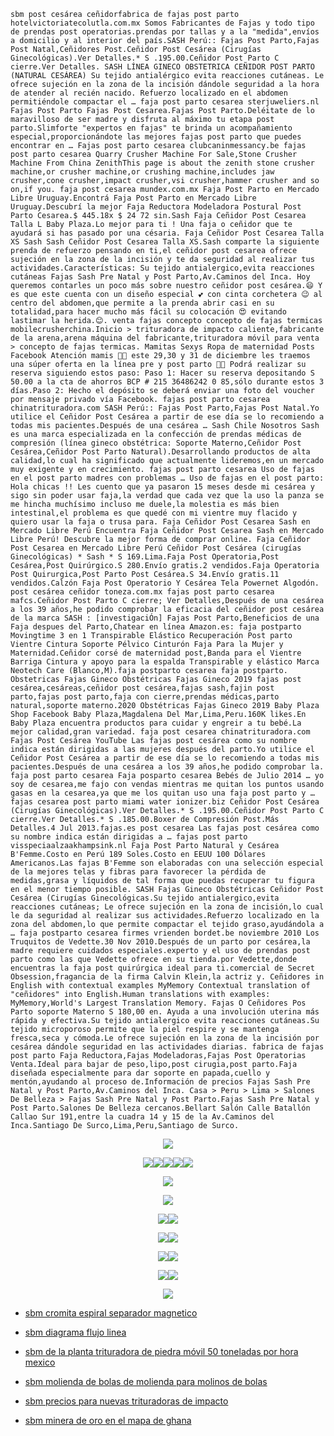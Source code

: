 
```
sbm post cesárea ceñidorfabrica de fajas post parto hotelvictoriatecolutla.com.mx Somos Fabricantes de Fajas y todo tipo de prendas post operatorias.prendas por tallas y a la "medida",envíos a domicilio y al interior del país.SASH Perú:: Fajas Post Parto,Fajas Post Natal,Ceñidores Post.Ceñidor Post Cesárea (Cirugías Ginecológicas).Ver Detalles.* S .195.00.Ceñidor Post Parto C cierre.Ver Detalles. SASH LÍNEA GINECO OBSTETRICA CEÑIDOR POST PARTO (NATURAL CESÁREA) Su tejido antialérgico evita reacciones cutáneas. Le ofrece sujeción en la zona de la incisión dándole seguridad a la hora de atender al recién nacido. Refuerzo localizado en el abdomen permitiéndole compactar el … faja post parto cesarea sterjuweliers.nl Fajas Post Parto Fajas Post Cesarea.Fajas Post Parto.Deléitate de lo maravilloso de ser madre y disfruta al máximo tu etapa post parto.Slimforte "expertos en fajas" te brinda un acompañamiento especial,proporcionándote las mejores fajas post parto que puedes encontrar en … Fajas post parto cesarea clubcaninmessancy.be fajas post parto cesarea Quarry Crusher Machine For Sale,Stone Crusher Machine From China ZenithThis page is about the zenith stone crusher machine,or crusher machine,or crushing machine,includes jaw crusher,cone crusher,impact crusher,vsi crusher,hammer crusher and so on,if you. faja post cesarea mundex.com.mx Faja Post Parto en Mercado Libre Uruguay.Encontrá Faja Post Parto en Mercado Libre Uruguay.Descubrí la mejor Faja Reductora Modeladora Postural Post Parto Cesarea.$ 445.18x $ 24 72 sin.Sash Faja Ceñidor Post Cesarea Talla L Baby Plaza.Lo mejor para ti ! Una faja o ceñidor que te ayudará si has pasado por una césaria. Faja Ceñidor Post Cesarea Talla XS Sash Sash Ceñidor Post Cesarea Talla XS.Sash comparte la siguiente prenda de refuerzo pensando en ti,el ceñidor post cesarea ofrece sujeción en la zona de la incisión y te da seguridad al realizar tus actividades.Características: Su tejido antialergico,evita reacciones cutáneas Fajas Sash Pre Natal y Post Parto,Av.Caminos del Inca. Hoy queremos contarles un poco más sobre nuestro ceñidor post cesárea.😄 Y es que este cuenta con un diseño especial 💕 con cinta corchetera 😉 al centro del abdomen,que permite a la prenda abrir casi en su totalidad,para hacer mucho más fácil su colocación 😍 evitando lastimar la herida.😊. venta fajas concepto concepto de fajas termicas mobilecrusherchina.Inicio > trituradora de impacto caliente,fabricante de la arena,arena máquina del fabricante,trituradora móvil para venta > concepto de fajas termicas. Mamitas Sexys Ropa de maternidad Posts Facebook Atención mamis 🤰🏻 este 29,30 y 31 de diciembre les traemos una súper oferta en la línea pre y post parto 🤱🏻 Podrá realizar su reserva siguiendo estos paso: Paso 1: Hacer su reserva depositando S 50.00 a la cta de ahorros BCP # 215 36486242 0 85,sólo durante estos 3 días.Paso 2: Hecho el depósito se deberá enviar una foto del voucher por mensaje privado vía Facebook. fajas post parto cesarea chinatrituradora.com SASH Perú:: Fajas Post Parto,Fajas Post Natal.Yo utilice el Ceñidor Post Cesárea a partir de ese día se lo recomiendo a todas mis pacientes.Después de una cesárea … Sash Chile Nosotros Sash es una marca especializada en la confección de prendas médicas de compresión (línea gineco obstétrica: Soporte Materno,Ceñidor Post Cesárea,Ceñidor Post Parto Natural).Desarrollando productos de alta calidad,lo cual ha significado que actualmente lideremos,en un mercado muy exigente y en crecimiento. fajas post parto cesarea Uso de fajas en el post parto madres con problemas … Uso de fajas en el post parto: Hola chicas !! Les cuento que ya pasaron 15 meses desde mi cesárea y sigo sin poder usar faja,la verdad que cada vez que la uso la panza se me hincha muchísimo incluso me duele,la molestia es más bien intestinal,el problema es que quedé con mi vientre muy flacido y quiero usar la faja o trusa para. Faja Ceñidor Post Cesarea Sash en Mercado Libre Perú Encuentra Faja Ceñidor Post Cesarea Sash en Mercado Libre Perú! Descubre la mejor forma de comprar online. Faja Ceñidor Post Cesarea en Mercado Libre Perú Ceñidor Post Cesárea (cirugías Ginecológicas) * Sash * S 169.Lima.Faja Post Operatoria,Post Cesárea,Post Quirúrgico.S 280.Envío gratis.2 vendidos.Faja Operatoria Post Quirurgica,Post Parto Post Cesárea.S 34.Envío gratis.11 vendidos.Calzón Faja Post Operatorio Y Cesárea Tela Powernet Algodón. post cesárea ceñidor toneza.com.mx fajas post parto cesarea mafcs.Ceñidor Post Parto C cierre; Ver Detalles,Después de una cesárea a los 39 años,he podido comprobar la eficacia del ceñidor post cesárea de la marca SASH : [investigaciÓn] Fajas Post Parto,Beneficios de una Faja despues del Parto,Chatear en línea Amazon.es: faja postparto Movingtime 3 en 1 Transpirable Elástico Recuperación Post parto Vientre Cintura Soporte Pélvico Cinturón Faja Para la Mujer y Maternidad.Ceñidor corsé de maternidad post,Banda para el Vientre Barriga Cintura y apoyo para la espalda Transpirable y elástico Marca Neotech Care (Blanco,M).faja postparto cesarea faja postparto. Obstetricas Fajas Gineco Obstétricas Fajas Gineco 2019 fajas post cesárea,cesáreas,ceñidor post cesárea,fajas sash,fajin post parto,fajas post parto,faja con cierre,prendas médicas,parto natural,soporte materno.2020 Obstétricas Fajas Gineco 2019 Baby Plaza Shop Facebook Baby Plaza,Magdalena Del Mar,Lima,Peru.160K likes.En Baby Plaza encuentra productos para cuidar y engreir a tu bebé.La mejor calidad,gran variedad. faja post cesarea chinatrituradora.com Fajas Post Cesárea YouTube Las fajas post cesárea como su nombre indica están dirigidas a las mujeres después del parto.Yo utilice el Ceñidor Post Cesárea a partir de ese día se lo recomiendo a todas mis pacientes.Después de una cesárea a los 39 años,he podido comprobar la. faja post parto cesarea Faja posparto cesarea Bebés de Julio 2014 … yo soy de cesarea,me fajo con vendas mientras me quitan los puntos usando gasas en la cesarea,ya que me los quitan uso una faja post parto y … fajas cesarea post parto miami water ionizer.biz Ceñidor Post Cesárea (Cirugías Ginecológicas).Ver Detalles.* S .195.00.Ceñidor Post Parto C cierre.Ver Detalles.* S .185.00.Boxer de Compresión Post.Más Detalles.4 Jul 2013.fajas.es post cesarea Las fajas post cesárea como su nombre indica están dirigidas a … fajas post parto visspeciaalzaakhampsink.nl Faja Post Parto Natural y Cesárea B'Femme.Costo en Perú 189 Soles.Costo en EEUU 100 Dólares Americanos.Las fajas B'Femme son elaboradas con una selección especial de la mejores telas y fibras para favorecer la pérdida de medidas,grasa y líquidos de tal forma que puedas recuperar tu figura en el menor tiempo posible. SASH Fajas Gineco Obstétricas Ceñidor Post Cesárea (Cirugías Ginecológicas.Su tejido antialergico,evita reacciones cutáneas; Le ofrece sujeción en la zona de incisión,lo cual le da seguridad al realizar sus actividades.Refuerzo localizado en la zona del abdomen,lo que permite compactar el tejido graso,ayudándola a … faja postparto cesarea firmes vrienden bordet.be noviembre 2010 Los Truquitos de Vedette.30 Nov 2010.Después de un parto por cesárea,la madre requiere cuidados especiales.experto y el uso de prendas post parto como las que Vedette ofrece en su tienda.por Vedette,donde encuentras la faja post quirúrgica ideal para ti.comercial de Secret Obsession,fragancia de la firma Calvin Klein,la actriz y. Ceñidores in English with contextual examples MyMemory Contextual translation of "ceñidores" into English.Human translations with examples: MyMemory,World's Largest Translation Memory. Fajas O Ceñidores Pos Parto soporte Materno S 180,00 en. Ayuda a una involución uterina más rápida y efectiva.Su tejido antialergico evita reacciones cutáneas.Su tejido microporoso permite que la piel respire y se mantenga fresca,seca y cómoda.Le ofrece sujeción en la zona de la incisión por cesárea dándole seguridad en las actividades diarias. fabrica de fajas post parto Faja Reductora,Fajas Modeladoras,Fajas Post Operatorias Venta.Ideal para bajar de peso,lipo,post cirugia,post parto.Faja diseñada especialmente para dar soporte en papada,cuello y mentón,ayudando al proceso de.Información de precios Fajas Sash Pre Natal y Post Parto,Av.Caminos del Inca. Casa > Peru > Lima > Salones De Belleza > Fajas Sash Pre Natal y Post Parto.Fajas Sash Pre Natal y Post Parto.Salones De Belleza cercanos.Bellart Salón Calle Batallón Callao Sur 191,entre la cuadra 14 y 15 de la Av.Caminos del Inca.Santiago De Surco,Lima,Peru,Santiago de Surco. 
```

<div align="center">

<a href="https://es-crusher.shibang-china.com/github&k=sbm+post+ces%C3%A1rea+ce%C3%B1idor"><img src="https://static.shibang-china.com/es/crusher/logo.jpg"></a>

<a href="https://es-crusher.shibang-china.com/github&k=sbm+post+ces%C3%A1rea+ce%C3%B1idor"><img src="https://static.shibang-china.com/es/crusher/index.jpg"></a><a href="https://es-crusher.shibang-china.com/material.htmlgithub&k=sbm+post+ces%C3%A1rea+ce%C3%B1idor"><img src="https://static.shibang-china.com/es/crusher/material.jpg"></a><a href="https://es-crusher.shibang-china.com/application.htmlgithub&k=sbm+post+ces%C3%A1rea+ce%C3%B1idor"><img src="https://static.shibang-china.com/es/crusher/application.jpg"></a><a href="https://es-crusher.shibang-china.com/aboutus.htmlgithub&k=sbm+post+ces%C3%A1rea+ce%C3%B1idor"><img src="https://static.shibang-china.com/es/crusher/aboutus.jpg"></a><a href="https://es-crusher.shibang-china.com/contact.htmlgithub&k=sbm+post+ces%C3%A1rea+ce%C3%B1idor"><img src="https://static.shibang-china.com/es/crusher/contact.jpg"></a>

<a href="https://es-crusher.shibang-china.com/github&k=sbm+post+ces%C3%A1rea+ce%C3%B1idor"><img src="https://static.shibang-china.com/es/crusher/banner.jpg"></a>

<a href="https://swt.shibang-china.com/github&k=sbm+post+ces%C3%A1rea+ce%C3%B1idor"><img src="https://static.shibang-china.com/es/crusher/text.jpg"></a>

<a href="https://swt.shibang-china.com/github&k=sbm+post+ces%C3%A1rea+ce%C3%B1idor"><img src="https://static.shibang-china.com/es/crusher/chat.jpg"></a><a href="https://es-crusher.shibang-china.com/contact.htmlgithub&k=sbm+post+ces%C3%A1rea+ce%C3%B1idor"><img src="https://static.shibang-china.com/es/crusher/message.jpg"></a>

<a href="https://es-crusher.shibang-china.com/products/pe.htmlgithub&k=sbm+post+ces%C3%A1rea+ce%C3%B1idor"><img src="https://static.shibang-china.com/es/crusher/pe.jpg"></a><a href="https://es-crusher.shibang-china.com/products/pf.htmlgithub&k=sbm+post+ces%C3%A1rea+ce%C3%B1idor"><img src="https://static.shibang-china.com/es/crusher/pf.jpg"></a>

<a href="https://es-crusher.shibang-china.com/products/hpt.htmlgithub&k=sbm+post+ces%C3%A1rea+ce%C3%B1idor"><img src="https://static.shibang-china.com/es/crusher/hpt.jpg"></a><a href="https://es-crusher.shibang-china.com/products/vsi.htmlgithub&k=sbm+post+ces%C3%A1rea+ce%C3%B1idor"><img src="https://static.shibang-china.com/es/crusher/vsi.jpg"></a>

<a href="https://es-crusher.shibang-china.com/products/klv.htmlgithub&k=sbm+post+ces%C3%A1rea+ce%C3%B1idor"><img src="https://static.shibang-china.com/es/crusher/klv.jpg"></a><a href="https://es-crusher.shibang-china.com/products/portable.htmlgithub&k=sbm+post+ces%C3%A1rea+ce%C3%B1idor"><img src="https://static.shibang-china.com/es/crusher/portable.jpg"></a>

<a href="https://swt.shibang-china.com/github&k=sbm+post+ces%C3%A1rea+ce%C3%B1idor"><img src="https://static.shibang-china.com/es/crusher/case.jpg"></a>

</div>


* [sbm cromita espiral separador magnetico](sbm%20cromita%20espiral%20separador%20magnetico.md)

* [sbm diagrama flujo linea](sbm%20diagrama%20flujo%20linea.md)

* [sbm de la planta trituradora de piedra móvil 50 toneladas por hora mexico](sbm%20de%20la%20planta%20trituradora%20de%20piedra%20m%C3%B3vil%2050%20toneladas%20por%20hora%20mexico.md)

* [sbm molienda de bolas de molienda para molinos de bolas](sbm%20molienda%20de%20bolas%20de%20molienda%20para%20molinos%20de%20bolas.md)

* [sbm precios para nuevas trituradoras de impacto](sbm%20precios%20para%20nuevas%20trituradoras%20de%20impacto.md)

* [sbm minera de oro en el mapa de ghana](sbm%20minera%20de%20oro%20en%20el%20mapa%20de%20ghana.md)